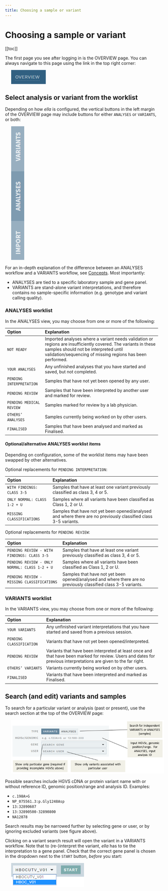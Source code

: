 ```yaml
---
title: Choosing a sample or variant
---
```


# Choosing a sample or variant 

[[toc]]

The first page you see after logging in is the OVERVIEW page. You can always navigate to this page using the link in the top right corner:

<div style="text-indent: 4%;"><img src="./img/overview_btn.png"></div>

## Select analysis or variant from the worklist

Depending on how *ella* is configured, the vertical buttons in the left margin of the OVERVIEW page may include buttons for either `ANALYSES` or `VARIANTS`, or both: 

<div style="text-indent: 4%;"><img src="./img/overview_sidebar_analyses.png"></div>

For an in-depth explanation of the difference between an ANALYSES workflow and a VARIANTS workflow, see [Concepts](/concepts/workflows.md). Most importantly: 

- ANALYSES are tied to a specific laboratory sample and gene panel.
- VARIANTS are stand-alone variant interpretations, and therefore contains no sample-specific information (e.g. genotype and variant calling quality).

### ANALYSES worklist

In the ANALYSES view, you may choose from one or more of the following: 

Option  | Explanation
:--- | :---
`NOT READY` | Imported analyses where a variant needs validation or regions are insufficiently covered. The variants in these samples should not be interpreted until validation/sequencing of missing regions has been performed.
`YOUR ANALYSES` | Any unfinished analyses that you have started and saved, but not completed.
`PENDING INTERPRETATION`  | Samples that have not yet been opened by any user.
`PENDING REVIEW`  | Samples that have been interpreted by another user and marked for review.
`PENDING MEDICAL REVIEW`  | Samples marked for review by a lab physician.
`OTHERS’ ANALYSES`  | Samples currently being worked on by other users.
`FINALISED` | Samples that have been analysed and marked as Finalised.

#### Optional/alternative ANALYSES worklist items

Depending on configuration, some of the worklist items may have been swapped by other alternatives. 

Optional replacements for `PENDING INTERPRETATION`:

Option  | Explanation
:--- | :---
`WITH FINDINGS: CLASS 3-5`  | Samples that have at least one variant previously classified as class 3, 4 or 5.
`ONLY NORMAL: CLASS 1-2 + U`  | Samples where all variants have been classified as Class 1, 2 or U.
`MISSING CLASSIFICATIONS` | Samples that have not yet been opened/analysed and where there are no previously classified class 3-5 variants.

Optional replacements for `PENDING REVIEW`:

Option  | Explanation
:--- | :---
`PENDING REVIEW - WITH FINDINGS: CLASS 3-5` | Samples that have at least one variant previously classified as class 3, 4 or 5.
`PENDING REVIEW - ONLY NORMAL: CLASS 1-2 + U` | Samples where all variants have been classified as Class 1, 2 or U.
`PENDING REVIEW - MISSING CLASSIFICATIONS`  | Samples that have not yet been opened/analysed and where there are no previously classified class 3-5 variants.

### VARIANTS worklist

In the VARIANTS view, you may choose from one or more of the following:

Option  | Explanation
:--- | :---
`YOUR VARIANTS` | Any unfinished variant interpretations that you have started and saved from a previous session.
`PENDING CLASSIFICATION` | Variants that have not yet been opened/interpreted.
`PENDING REVIEW` | Variants that have been interpreted at least once and that have been marked for review. Users and dates for previous interpretations are given to the far right.
`OTHERS’ VARIANTS` | Variants currently being worked on by other users.
`FINALISED` | Variants that have been interpreted and marked as Finalised.

## Search (and edit) variants and samples

To search for a particular variant or analysis (past or present), use the search section at the top of the OVERVIEW page:

<div style="text-indent: 4%;"><img src="./img/search.png"></div>

Possible searches include HGVS cDNA or protein variant name with or without reference ID, genomic position/range and analysis ID. Examples:

  - `c.198A>G`
  - `NP_075561.3:p.Gly1248Asp`
  - `13:32890607`
  - `13:32890500-32890800`
  - `NA12878`

Search results may be narrowed further by selecting gene or user, or by ignoring excluded variants (see figure above).

Clicking on a variant search result will open the variant in a VARIANTS workflow. Note that to (re-)interpret the variant, *ella* has to tie the interpretation to a gene panel. Check that the correct gene panel is chosen in the dropdown next to the `START` button, *before* you start:

<div style="text-indent: 4%;"><img src="./img/choose_genepanel.png"></div>


